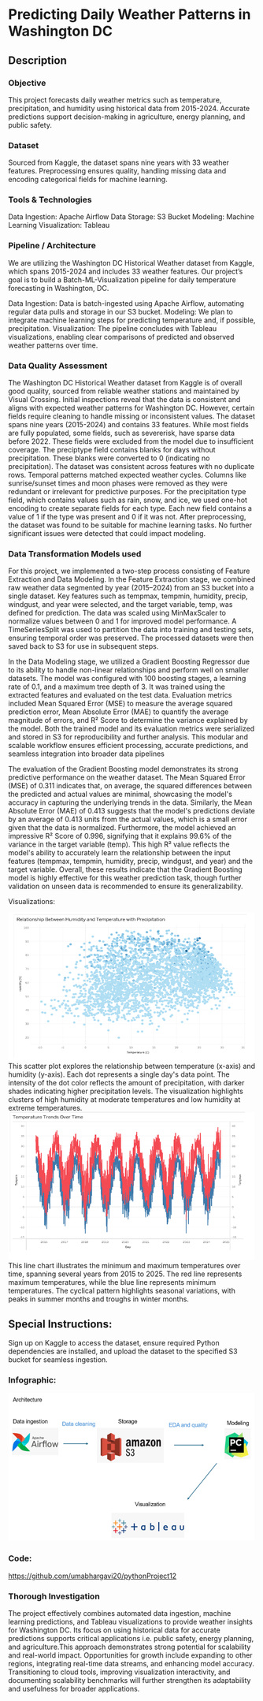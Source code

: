 # Predicting Daily Weather Patterns in Washington DC

## Description

### Objective
This project forecasts daily weather metrics such as temperature, precipitation, and humidity using historical data from 2015-2024. Accurate predictions support decision-making in agriculture, energy planning, and public safety.

### Dataset
Sourced from Kaggle, the dataset spans nine years with 33 weather features. Preprocessing ensures quality, handling missing data and encoding categorical fields for machine learning.

### Tools & Technologies
Data Ingestion: Apache Airflow
Data Storage: S3 Bucket
Modeling: Machine Learning
Visualization: Tableau

### Pipeline / Architecture
We are utilizing the Washington DC Historical Weather dataset from Kaggle, which spans 2015-2024 and includes 33 weather features. Our project’s goal is to build a Batch-ML-Visualization pipeline for daily temperature forecasting in Washington, DC.

Data Ingestion: Data is batch-ingested using Apache Airflow, automating regular data pulls and storage in our S3 bucket.
Modeling: We plan to integrate machine learning steps for predicting temperature and, if possible, precipitation.
Visualization: The pipeline concludes with Tableau visualizations, enabling clear comparisons of predicted and observed weather patterns over time.

### Data Quality Assessment
The Washington DC Historical Weather dataset from Kaggle is of overall good quality, sourced from reliable weather stations and maintained by Visual Crossing. Initial inspections reveal that the data is consistent and aligns with expected weather patterns for Washington DC. However, certain fields require cleaning to handle missing or inconsistent values.
The dataset spans nine years (2015-2024) and contains 33 features. While most fields are fully populated, some fields, such as severerisk, have sparse data before 2022. These fields were excluded from the model due to insufficient coverage. The preciptype field contains blanks for days without precipitation. These blanks were converted to 0 (indicating no precipitation).
The dataset was consistent across features with no duplicate rows. Temporal patterns matched expected weather cycles. Columns like sunrise/sunset times and moon phases were removed as they were redundant or irrelevant for predictive purposes.
For the precipitation type field, which contains values such as rain, snow, and ice, we used one-hot encoding to create separate fields for each type. Each new field contains a value of 1 if the type was present and 0 if it was not.
After preprocessing, the dataset was found to be suitable for machine learning tasks. No further significant issues were detected that could impact modeling.

### Data Transformation Models used


For this project, we implemented a two-step process consisting of Feature Extraction and Data Modeling. In the Feature Extraction stage, we combined raw weather data segmented by year (2015–2024) from an S3 bucket into a single dataset. Key features such as tempmax, tempmin, humidity, precip, windgust, and year were selected, and the target variable, temp, was defined for prediction. The data was scaled using MinMaxScaler to normalize values between 0 and 1 for improved model performance. A TimeSeriesSplit was used to partition the data into training and testing sets, ensuring temporal order was preserved. The processed datasets were then saved back to S3 for use in subsequent steps.

In the Data Modeling stage, we utilized a Gradient Boosting Regressor due to its ability to handle non-linear relationships and perform well on smaller datasets. The model was configured with 100 boosting stages, a learning rate of 0.1, and a maximum tree depth of 3. It was trained using the extracted features and evaluated on the test data. Evaluation metrics included Mean Squared Error (MSE) to measure the average squared prediction error, Mean Absolute Error (MAE) to quantify the average magnitude of errors, and R² Score to determine the variance explained by the model. Both the trained model and its evaluation metrics were serialized and stored in S3 for reproducibility and further analysis. This modular and scalable workflow ensures efficient processing, accurate predictions, and seamless integration into broader data pipelines

The evaluation of the Gradient Boosting model demonstrates its strong predictive performance on the weather dataset. The Mean Squared Error (MSE) of 0.311 indicates that, on average, the squared differences between the predicted and actual values are minimal, showcasing the model's accuracy in capturing the underlying trends in the data. Similarly, the Mean Absolute Error (MAE) of 0.413 suggests that the model's predictions deviate by an average of 0.413 units from the actual values, which is a small error given that the data is normalized. Furthermore, the model achieved an impressive R² Score of 0.996, signifying that it explains 99.6% of the variance in the target variable (temp). This high R² value reflects the model's ability to accurately learn the relationship between the input features (tempmax, tempmin, humidity, precip, windgust, and year) and the target variable. Overall, these results indicate that the Gradient Boosting model is highly effective for this weather prediction task, though further validation on unseen data is recommended to ensure its generalizability.

Visualizations:

<img src="images/img.png" alt="Description" width="500" height="300">
This scatter plot explores the relationship between temperature (x-axis) and humidity (y-axis). Each dot represents a single day's data point. The intensity of the dot color reflects the amount of precipitation, with darker shades indicating higher precipitation levels. The visualization highlights clusters of high humidity at moderate temperatures and low humidity at extreme temperatures.


<img src="images/img1.png" alt="Description" width="500" height="300">
This line chart illustrates the minimum and maximum temperatures over time, spanning several years from 2015 to 2025. The red line represents maximum temperatures, while the blue line represents minimum temperatures. The cyclical pattern highlights seasonal variations, with peaks in summer months and troughs in winter months.

## Special Instructions: 
Sign up on Kaggle to access the dataset, ensure required Python dependencies are installed, and upload the dataset to the specified S3 bucket for seamless ingestion.


### Infographic:

<img src="images/architecture.png" alt="Description" width="500" height="300">

### Code: 
https://github.com/umabhargavi20/pythonProject12
### Thorough Investigation

The project effectively combines automated data ingestion, machine learning predictions, and Tableau visualizations to provide weather insights for Washington DC. Its focus on using historical data for accurate predictions supports critical applications i.e. public safety, energy planning, and agriculture.This approach demonstrates strong potential for scalability and real-world impact. Opportunities for growth include expanding to other regions, integrating real-time data streams, and enhancing model accuracy. Transitioning to cloud tools, improving visualization interactivity, and documenting scalability benchmarks will further strengthen its adaptability and usefulness for broader applications.
